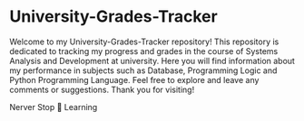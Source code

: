 # University-Grades-Tracker

Welcome to my University-Grades-Tracker repository! This repository is dedicated to tracking my progress and grades in the course of Systems Analysis and Development at university. Here you will find information about my performance in subjects such as Database, Programming Logic and Python Programming Language. Feel free to explore and leave any comments or suggestions. Thank you for visiting!

Nerver Stop 🚀 Learning
